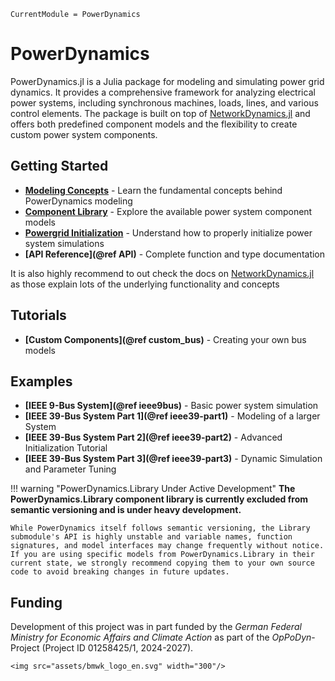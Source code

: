 ```@meta
CurrentModule = PowerDynamics
```

# PowerDynamics

PowerDynamics.jl is a Julia package for modeling and simulating power grid dynamics. It provides a comprehensive framework for analyzing electrical power systems, including synchronous machines, loads, lines, and various control elements. The package is built on top of [NetworkDynamics.jl](https://github.com/PIK-ICoNe/NetworkDynamics.jl) and offers both predefined component models and the flexibility to create custom power system components.

## Getting Started

- **[Modeling Concepts](@ref)** - Learn the fundamental concepts behind PowerDynamics modeling
- **[Component Library](@ref)** - Explore the available power system component models
- **[Powergrid Initialization](@ref)** - Understand how to properly initialize power system simulations
- **[API Reference](@ref API)** - Complete function and type documentation

It is also highly recommend to out check the docs on
[NetworkDynamics.jl](https://github.com/PIK-ICoNe/NetworkDynamics.jl)
as those explain lots of the underlying functionality and concepts

## Tutorials
- **[Custom Components](@ref custom_bus)** - Creating your own bus models

## Examples
- **[IEEE 9-Bus System](@ref ieee9bus)** - Basic power system simulation
- **[IEEE 39-Bus System Part 1](@ref ieee39-part1)** - Modeling of a larger System 
- **[IEEE 39-Bus System Part 2](@ref ieee39-part2)** - Advanced Initialization Tutorial 
- **[IEEE 39-Bus System Part 3](@ref ieee39-part3)** - Dynamic Simulation and Parameter Tuning 

!!! warning "PowerDynamics.Library Under Active Development"
    **The PowerDynamics.Library component library is currently excluded from semantic versioning and is under heavy development.**

    While PowerDynamics itself follows semantic versioning, the Library submodule's API is highly unstable and variable names, function signatures, and model interfaces may change frequently without notice. If you are using specific models from PowerDynamics.Library in their current state, we strongly recommend copying them to your own source code to avoid breaking changes in future updates.

## Funding
Development of this project was in part funded by the *German Federal Ministry for Economic Affairs and Climate Action* as part of the *OpPoDyn*-Project (Project ID 01258425/1, 2024-2027).

```@raw html
<img src="assets/bmwk_logo_en.svg" width="300"/>
```
